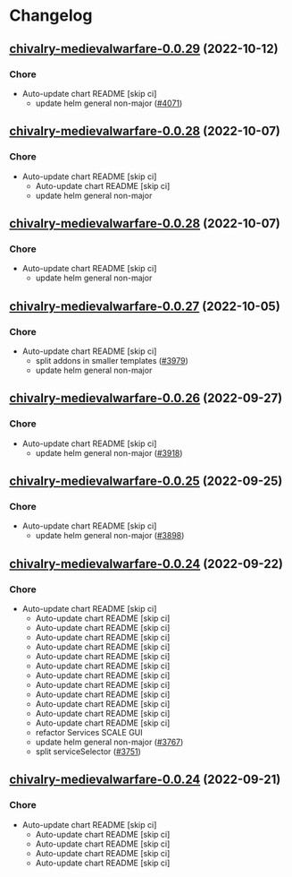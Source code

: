 # Changelog



## [chivalry-medievalwarfare-0.0.29](https://github.com/truecharts/charts/compare/chivalry-medievalwarfare-0.0.28...chivalry-medievalwarfare-0.0.29) (2022-10-12)

### Chore

- Auto-update chart README [skip ci]
  - update helm general non-major ([#4071](https://github.com/truecharts/charts/issues/4071))




## [chivalry-medievalwarfare-0.0.28](https://github.com/truecharts/charts/compare/chivalry-medievalwarfare-0.0.27...chivalry-medievalwarfare-0.0.28) (2022-10-07)

### Chore

- Auto-update chart README [skip ci]
  - Auto-update chart README [skip ci]
  - update helm general non-major




## [chivalry-medievalwarfare-0.0.28](https://github.com/truecharts/charts/compare/chivalry-medievalwarfare-0.0.27...chivalry-medievalwarfare-0.0.28) (2022-10-07)

### Chore

- Auto-update chart README [skip ci]
  - update helm general non-major




## [chivalry-medievalwarfare-0.0.27](https://github.com/truecharts/charts/compare/chivalry-medievalwarfare-0.0.26...chivalry-medievalwarfare-0.0.27) (2022-10-05)

### Chore

- Auto-update chart README [skip ci]
  - split addons in smaller templates ([#3979](https://github.com/truecharts/charts/issues/3979))
  - update helm general non-major




## [chivalry-medievalwarfare-0.0.26](https://github.com/truecharts/charts/compare/chivalry-medievalwarfare-0.0.25...chivalry-medievalwarfare-0.0.26) (2022-09-27)

### Chore

- Auto-update chart README [skip ci]
  - update helm general non-major ([#3918](https://github.com/truecharts/charts/issues/3918))




## [chivalry-medievalwarfare-0.0.25](https://github.com/truecharts/charts/compare/chivalry-medievalwarfare-0.0.24...chivalry-medievalwarfare-0.0.25) (2022-09-25)

### Chore

- Auto-update chart README [skip ci]
  - update helm general non-major ([#3898](https://github.com/truecharts/charts/issues/3898))




## [chivalry-medievalwarfare-0.0.24](https://github.com/truecharts/charts/compare/chivalry-medievalwarfare-0.0.23...chivalry-medievalwarfare-0.0.24) (2022-09-22)

### Chore

- Auto-update chart README [skip ci]
  - Auto-update chart README [skip ci]
  - Auto-update chart README [skip ci]
  - Auto-update chart README [skip ci]
  - Auto-update chart README [skip ci]
  - Auto-update chart README [skip ci]
  - Auto-update chart README [skip ci]
  - Auto-update chart README [skip ci]
  - Auto-update chart README [skip ci]
  - Auto-update chart README [skip ci]
  - Auto-update chart README [skip ci]
  - Auto-update chart README [skip ci]
  - Auto-update chart README [skip ci]
  - refactor Services SCALE GUI
  - update helm general non-major ([#3767](https://github.com/truecharts/charts/issues/3767))
  - split serviceSelector ([#3751](https://github.com/truecharts/charts/issues/3751))




## [chivalry-medievalwarfare-0.0.24](https://github.com/truecharts/charts/compare/chivalry-medievalwarfare-0.0.23...chivalry-medievalwarfare-0.0.24) (2022-09-21)

### Chore

- Auto-update chart README [skip ci]
  - Auto-update chart README [skip ci]
  - Auto-update chart README [skip ci]
  - Auto-update chart README [skip ci]
  - Auto-update chart README [skip ci]
